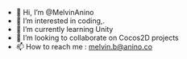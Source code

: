 - 👋 Hi, I’m @MelvinAnino
- 👀 I’m interested in coding,.
- 🌱 I’m currently learning Unity
- 💞️ I’m looking to collaborate on Cocos2D projects
- 📫 How to reach me : melvin.b@anino.co

<!---
MelvinAnino/MelvinAnino is a ✨ special ✨ repository because its `README.md` (this file) appears on your GitHub profile.
You can click the Preview link to take a look at your changes.
--->
